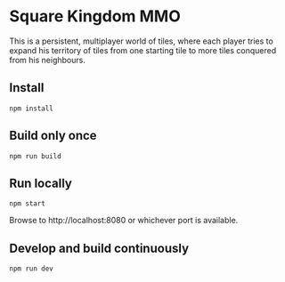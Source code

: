 # Square Kingdom MMO
This is a persistent, multiplayer world of tiles, where each player tries to expand his territory of tiles from one starting tile to more tiles conquered from his neighbours.

## Install

```
npm install
```

## Build only once

```
npm run build
```

## Run locally

```
npm start
```

Browse to http://localhost:8080 or whichever port is available.

## Develop and build continuously

```
npm run dev
```
